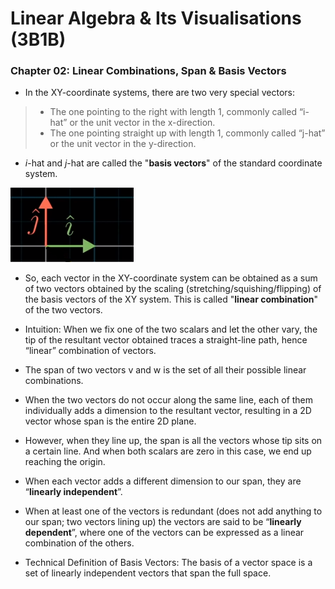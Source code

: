 # Linear Algebra & Its Visualisations (3B1B)

### Chapter 02: Linear Combinations, Span & Basis Vectors

<!--UL-->
* In the XY-coordinate systems, there are two very special vectors:

<!-- Blockquote -->
<!--UL -->
> * The one pointing to the right with length 1, commonly called “i-hat” or the unit vector in the x-direction.
> * The one pointing straight up with length 1, commonly called “j-hat” or the unit vector in the y-direction.


* _i_-hat and _j_-hat are called the "**basis vectors**" of the standard coordinate system.

![BasisVectors](01.png)

* So, each vector in the XY-coordinate system can be obtained as a sum of two vectors obtained by the scaling (stretching/squishing/flipping) of the basis vectors of the XY system. This is called "**linear combination**" of the two vectors.

* Intuition: When we fix one of the two scalars and let the other vary, the tip of the resultant vector obtained traces a straight-line path, hence “linear” combination of vectors.

* The span of two vectors v and w is the set of all their possible linear combinations.

* When the two vectors do not occur along the same line, each of them individually adds a dimension to the resultant vector, resulting in a 2D vector whose span is the entire 2D plane.

* However, when they line up, the span is all the vectors whose tip sits on a certain line. And when both scalars are zero in this case, we end up reaching the origin.

* When each vector adds a different dimension to our span, they are “**linearly independent**”.

* When at least one of the vectors is redundant (does not add anything to our span; two vectors lining up) the vectors are said to be “**linearly dependent**”, where one of the vectors can be expressed as a linear combination of the others.

* Technical Definition of Basis Vectors: The basis of a vector space is a set of linearly independent vectors that span the full space.


